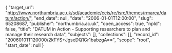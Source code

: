 {
  "target_url": "http://www.northumbria.ac.uk/sd/academic/ceis/re/isrc/themes/rmarea/datum/action/", 
  "end_date": null, 
  "date": "2006-01-01T12:00:00", 
  "slug": 65208687, 
  "publisher": "northumbria.ac.uk", 
  "open_access": true, 
  "npld": false, 
  "title": "DATUM in Action - Supporting researchers to plan and manage their research data", 
  "subjects": [], 
  "collections": [], 
  "record_id": "20060101T120000/2kTYS+JgseDQ1Gr1babzgA==", 
  "scope": "root", 
  "start_date": null
}

